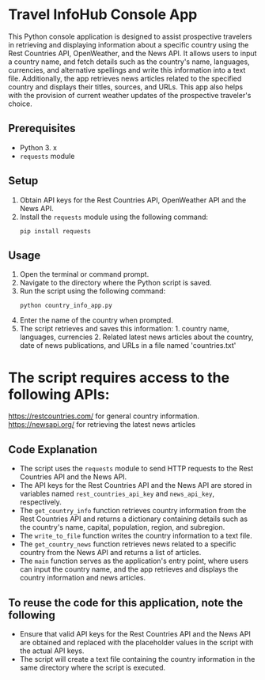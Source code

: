 # Travel InfoHub Console App

This Python console application is designed to assist prospective travelers in retrieving and displaying information about a specific country using the Rest Countries API, OpenWeather, and the News API. It allows users to input a country name, and fetch details such as the country's name, languages, currencies, and alternative spellings and write this information into a text file. Additionally, the app retrieves news articles related to the specified country and displays their titles, sources, and URLs. This app also helps with the provision of current weather updates of the prospective traveler's choice.

## Prerequisites
- Python 3. x
- `requests` module

## Setup
1. Obtain API keys for the Rest Countries API, OpenWeather API and the News API.
2. Install the `requests` module using the following command:
   ```
   pip install requests
   ```

## Usage
1. Open the terminal or command prompt.
2. Navigate to the directory where the Python script is saved.
3. Run the script using the following command:
   ```
   python country_info_app.py
   ```
4. Enter the name of the country when prompted.
5. The script retrieves and saves this information: 1. country name, languages, currencies 2. Related latest news articles about the country, date of news publications, and URLs in a file named 'countries.txt'

# The script requires access to the following APIs:
https://restcountries.com/ for general country information.
https://newsapi.org/ for retrieving the latest news articles

## Code Explanation
- The script uses the `requests` module to send HTTP requests to the Rest Countries API and the News API.
- The API keys for the Rest Countries API and the News API are stored in variables named `rest_countries_api_key` and `news_api_key`, respectively.
- The `get_country_info` function retrieves country information from the Rest Countries API and returns a dictionary containing details such as the country's name, capital, population, region, and subregion.
- The `write_to_file` function writes the country information to a text file.
- The `get_country_news` function retrieves news related to a specific country from the News API and returns a list of articles.
- The `main` function serves as the application's entry point, where users can input the country name, and the app retrieves and displays the country information and news articles.

## To reuse the code for this application, note the following 
- Ensure that valid API keys for the Rest Countries API and the News API are obtained and replaced with the placeholder values in the script with the actual API keys.
- The script will create a text file containing the country information in the same directory where the script is executed.






